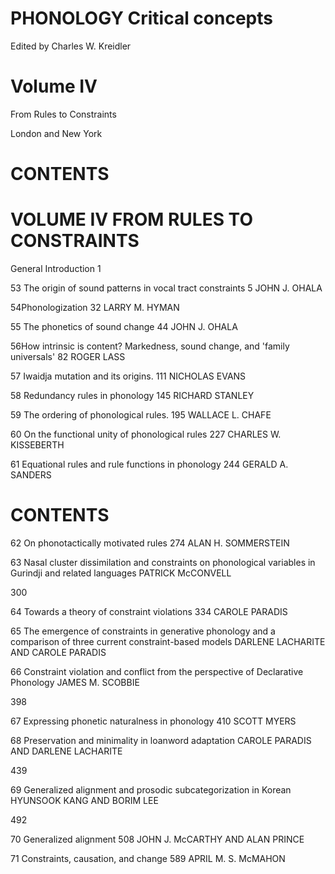 # PHONOLOGY Critical concepts

Edited by Charles W. Kreidler

# Volume IV

From Rules to Constraints

London and New York

# CONTENTS

# VOLUME IV FROM RULES TO CONSTRAINTS

General Introduction 1

53 The origin of sound patterns in vocal tract constraints 5 JOHN J. OHALA

54Phonologization 32 LARRY M. HYMAN

55 The phonetics of sound change 44 JOHN J. OHALA

56How intrinsic is content? Markedness, sound change, and 'family universals' 82 ROGER LASS

57 Iwaidja mutation and its origins. 111 NICHOLAS EVANS

58 Redundancy rules in phonology 145 RICHARD STANLEY

59 The ordering of phonological rules. 195 WALLACE L. CHAFE

60 On the functional unity of phonological rules 227 CHARLES W. KISSEBERTH

61  Equational rules and rule functions in phonology 244 GERALD A. SANDERS

# CONTENTS

62  On phonotactically motivated rules 274 ALAN H. SOMMERSTEIN

63 Nasal cluster dissimilation and constraints on phonological variables in Gurindji and related languages PATRICK McCONVELL

300

64 Towards a theory of constraint violations 334 CAROLE PARADIS

65 The emergence of constraints in generative phonology and a comparison of three current constraint-based models DARLENE LACHARITE AND CAROLE PARADIS

66 Constraint violation and conflict from the perspective of Declarative Phonology JAMES M. SCOBBIE

398

67 Expressing phonetic naturalness in phonology 410 SCOTT MYERS

68 Preservation and minimality in loanword adaptation CAROLE PARADIS AND DARLENE LACHARITE

439

69  Generalized alignment and prosodic subcategorization in Korean HYUNSOOK KANG AND BORIM LEE

492

70  Generalized alignment 508 JOHN J. McCARTHY AND ALAN PRINCE

71  Constraints, causation, and change 589 APRIL M. S. McMAHON